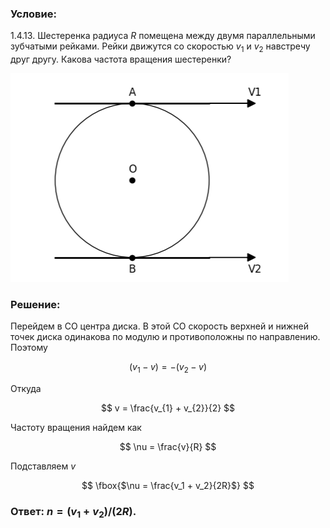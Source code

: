 ###  Условие:

$1.4.13.$ Шестеренка радиуса $R$ помещена между двумя параллельными зубчатыми рейками. Рейки движутся со скоростью $v_1$ и $v_2$ навстречу друг другу. Какова частота вращения шестеренки?

![ К задаче 1.4.13 |445x334, 42%](../../img/1.4.13/statement.png)

###  Решение:

Перейдем в СО центра диска. В этой СО скорость верхней и нижней точек диска одинакова по модулю и противоположны по направлению. Поэтому

$$
(v_{1} - v) = - (v_{2} - v)
$$

Откуда

$$
v = \frac{v_{1} + v_{2}}{2}
$$

Частоту вращения найдем как

$$
\nu = \frac{v}{R}
$$

Подставляем $v$

$$
\fbox{$\nu = \frac{v_1 + v_2}{2R}$}
$$

###  Ответ: $n = (v_1 + v_2)/(2R).$